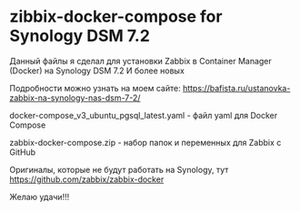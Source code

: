 # zibbix-docker-compose for Synology DSM 7.2

Данный файлы я сделал для установки Zabbix в Container Manager (Docker) на Synology DSM 7.2 И более новых

Подробности можно узнать на моем сайте:
https://bafista.ru/ustanovka-zabbix-na-synology-nas-dsm-7-2/

docker-compose_v3_ubuntu_pgsql_latest.yaml - файл yaml для Docker Compose

zabbix-docker-compose.zip - набор папок и переменных для Zabbix с GitHub

Оригиналы, которые не будут работать на Synology, тут https://github.com/zabbix/zabbix-docker

Желаю удачи!!!
